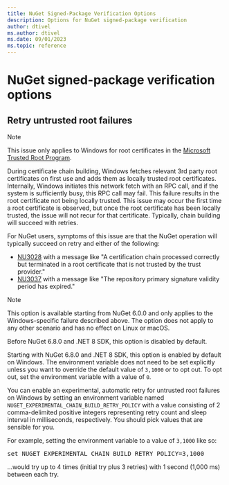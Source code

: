 ```yaml
---
title: NuGet Signed-Package Verification Options
description: Options for NuGet signed-package verification
author: dtivel
ms.author: dtivel
ms.date: 09/01/2023
ms.topic: reference
---
```


# NuGet signed-package verification options

## Retry untrusted root failures

> [!Note]
> This issue only applies to Windows for root certificates in the [Microsoft Trusted Root Program](https://aka.ms/RootCert).

During certificate chain building, Windows fetches relevant 3rd party root certificates on first use and adds them as locally trusted root certificates.  Internally, Windows initiates this network fetch with an RPC call, and if the system is sufficiently busy, this RPC call may fail.  This failure results in the root certificate not being locally trusted.  This issue may occur the first time a root certificate is observed, but once the root certificate has been locally trusted, the issue will not recur for that certificate.  Typically, chain building will succeed with retries.

For NuGet users, symptoms of this issue are that the NuGet operation will typically succeed on retry and either of the following:

* [NU3028](errors-and-warnings/NU3028.md) with a message like "A certification chain processed correctly but terminated in a root certificate that is not trusted by the trust provider."
* [NU3037](errors-and-warnings/NU3037.md) with a message like "The repository primary signature validity period has expired."

> [!Note]
> This option is available starting from NuGet 6.0.0 and only applies to the Windows-specific failure described above.  The option does not apply to any other scenario and has no effect on Linux or macOS.
>
> Before NuGet 6.8.0 and .NET 8 SDK, this option is disabled by default.
>
> Starting with NuGet 6.8.0 and .NET 8 SDK, this option is enabled by default on Windows.  The environment variable does not need to be set explicitly unless you want to override the default value of `3,1000` or to opt out.  To opt out, set the environment variable with a value of `0`.

You can enable an experimental, automatic retry for untrusted root failures on Windows by setting an environment variable named `NUGET_EXPERIMENTAL_CHAIN_BUILD_RETRY_POLICY` with a value consisting of 2 comma-delimited positive integers representing retry count and sleep interval in milliseconds, respectively. You should pick values that are sensible for you.

For example, setting the environment variable to a value of `3,1000` like so:

<pre>set NUGET_EXPERIMENTAL_CHAIN_BUILD_RETRY_POLICY=3,1000</pre>

...would try up to 4 times (initial try plus 3 retries) with 1 second (1,000 ms) between each try.